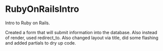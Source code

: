 # RubyOnRailsIntro

Intro to Ruby on Rails.

Created a form that will submit information into the database.
Also instead of render, used redirect_to. Also changed layout via title, did some flashing and added partials to dry up code.
